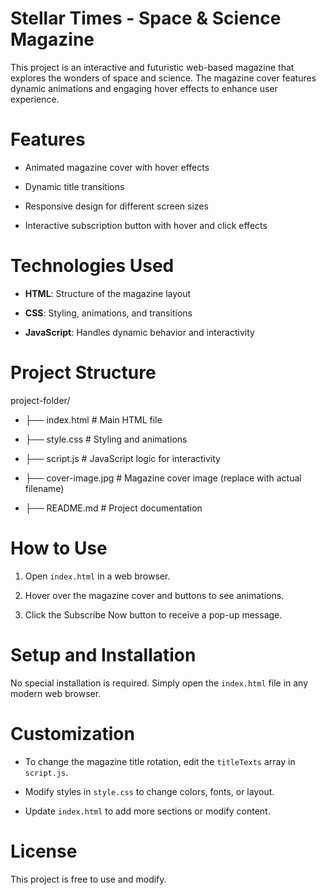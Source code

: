 # Stellar Times - Space & Science Magazine

This project is an interactive and futuristic web-based magazine that explores the wonders of space and science. The magazine cover features dynamic animations and engaging hover effects to enhance user experience.

# Features

- Animated magazine cover with hover effects

- Dynamic title transitions

- Responsive design for different screen sizes

- Interactive subscription button with hover and click effects

# Technologies Used

- **HTML**: Structure of the magazine layout

- **CSS**: Styling, animations, and transitions

- **JavaScript**: Handles dynamic behavior and interactivity

# Project Structure

project-folder/
 - ├── index.html                # Main HTML file

 - ├── style.css                 # Styling and animations

 - ├── script.js                 # JavaScript logic for interactivity
 
 - ├── cover-image.jpg           # Magazine cover image (replace with actual filename)
 
 - ├── README.md                 # Project documentation

# How to Use

1. Open `index.html` in a web browser.

2. Hover over the magazine cover and buttons to see animations.

3. Click the Subscribe Now button to receive a pop-up message.

# Setup and Installation

No special installation is required. Simply open the `index.html` file in any modern web browser.

# Customization

- To change the magazine title rotation, edit the `titleTexts` array in `script.js`.

- Modify styles in `style.css` to change colors, fonts, or layout.

- Update `index.html` to add more sections or modify content.

# License

This project is free to use and modify.
